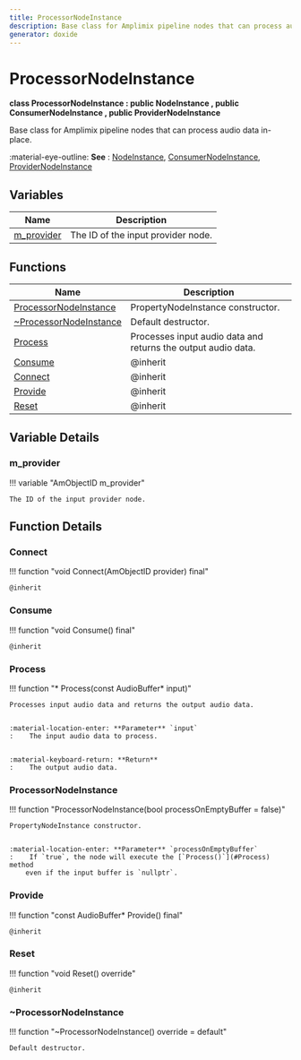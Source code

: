 ```yaml
---
title: ProcessorNodeInstance
description: Base class for Amplimix pipeline nodes that can process audio data in-place.
generator: doxide
---
```



# ProcessorNodeInstance

**class  ProcessorNodeInstance : public NodeInstance , public ConsumerNodeInstance , public ProviderNodeInstance**


Base class for Amplimix pipeline nodes that can process audio data in-place.


:material-eye-outline: **See**
:    [NodeInstance](../NodeInstance/index.md), [ConsumerNodeInstance](../ConsumerNodeInstance/index.md),
[ProviderNodeInstance](../ProviderNodeInstance/index.md)


    


## Variables

| Name | Description |
| ---- | ----------- |
| [m_provider](#m_provider) | The ID of the input provider node. |

## Functions

| Name | Description |
| ---- | ----------- |
| [ProcessorNodeInstance](#ProcessorNodeInstance) | PropertyNodeInstance constructor. |
| [~ProcessorNodeInstance](#_u007eProcessorNodeInstance) | Default destructor.  |
| [Process](#Process) | Processes input audio data and returns the output audio data. |
| [Consume](#Consume) |  @inherit  |
| [Connect](#Connect) |  @inherit  |
| [Provide](#Provide) |  @inherit  |
| [Reset](#Reset) |  @inherit  |

## Variable Details

### m_provider<a name="m_provider"></a>

!!! variable "AmObjectID m_provider"

    The ID of the input provider node.
    

## Function Details

### Connect<a name="Connect"></a>
!!! function "void Connect(AmObjectID provider) final"

    
    @inherit
            
    

### Consume<a name="Consume"></a>
!!! function "void Consume() final"

    
    @inherit
            
    

### Process<a name="Process"></a>
!!! function "&#42; Process(const AudioBuffer&#42; input)"

    
    Processes input audio data and returns the output audio data.
    
    
    :material-location-enter: **Parameter** `input`
    :    The input audio data to process.
    
    
    :material-keyboard-return: **Return**
    :    The output audio data.
            
    

### ProcessorNodeInstance<a name="ProcessorNodeInstance"></a>
!!! function "ProcessorNodeInstance(bool processOnEmptyBuffer = false)"

    
    PropertyNodeInstance constructor.
    
    
    :material-location-enter: **Parameter** `processOnEmptyBuffer`
    :    If `true`, the node will execute the [`Process()`](#Process) method
        even if the input buffer is `nullptr`.
                
    

### Provide<a name="Provide"></a>
!!! function "const AudioBuffer&#42; Provide() final"

    
    @inherit
            
    

### Reset<a name="Reset"></a>
!!! function "void Reset() override"

    
    @inherit
            
    

### ~ProcessorNodeInstance<a name="_u007eProcessorNodeInstance"></a>
!!! function "~ProcessorNodeInstance() override = default"

    
    Default destructor.
             
    
    
    

